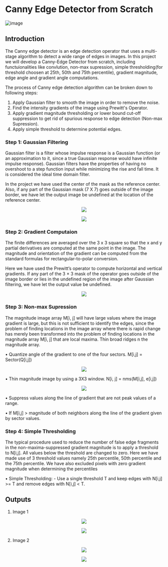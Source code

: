 # Canny Edge Detector from Scratch

![image](https://user-images.githubusercontent.com/50113394/148710754-bc9e3a35-6268-44a5-b8ed-6f3e1a38229d.png)

## Introduction
The Canny edge detector is an edge detection operator that uses a multi-stage algorithm to detect a wide range of edges in images. In this project we will develop a Canny-Edge Detector from scratch, including functuionalities like convlution, non-max supression, simple thresholding(for threshold choosen at 25th, 50th and 75th percentile), gradient magnitude, edge angle and gradient angle computations. 

The process of Canny edge detection algorithm can be broken down to following steps:

1. Apply Gaussian filter to smooth the image in order to remove the noise.
2. Find the intensity gradients of the image using Prewitt's Operator.
3. Apply gradient magnitude thresholding or lower bound cut-off suppression to get rid of spurious response to edge detection (Non-max Supression).
4. Apply simple threshold to determine potential edges.

### Step 1: Gaussian Filtering

Gaussian filter is a filter whose impulse response is a Gaussian function (or an approximation to it, since a true Gaussian response would have infinite impulse response). Gaussian filters have the properties of having no overshoot to a step function input while minimizing the rise and fall time. It is considered the ideal time domain filter.

In the project we have used the center of the mask as the reference center. Also, if any part of the Gaussian mask (7 X 7) goes outside of the image border, we have let the output image be undefined at the location of the reference center.

<p align="center">
  <img src="https://user-images.githubusercontent.com/50113394/148710572-8b562018-3741-428b-886e-b6583e6094f1.png" />
</p>

<p align="center">
  <img src="https://user-images.githubusercontent.com/50113394/148710582-a635c938-cde7-4f7c-b1fd-ebb9df05a44c.png" />
</p>

### Step 2: Gradient Computaion

The finite differences are averaged over the 3 x 3 square so that the x and y partial derivatives are computed at the same point in the image. The magnitude and orientation of the gradient can be computed from the standard formulas for rectangular-to-polar conversion.

Here we have used the Prewitt’s operator to compute horizontal and vertical gradients. If any part of the 3 × 3 mask of the operator goes outside of the image border or lies in the undefined region of the image after Gaussian filtering, we have let the output value be undefined.

<p align="center">
  <img src="https://user-images.githubusercontent.com/50113394/148710590-a5799ae2-e316-44ab-8e81-5d6452a2b5fa.png" />
</p>

### Step 3: Non-max Supression

The magnitude image array M[i, j] will have large values where the image gradient is large, but this is not sufficient to identify the edges, since the problem of finding locations in the image array where there is rapid change has merely been transformed into the problem of finding locations in the magnitude array M[i, j] that are local maxima. Thin broad ridges n the magnitude array. 

•	Quantize angle of the gradient to one of the four sectors.
M[i,j] = Sector(Q[i,j])

<p align="center">
  <img src="https://user-images.githubusercontent.com/50113394/148710614-0a26f1d8-c348-4a83-8787-d07cb0c6a496.png" />
</p>

•	Thin magnitude image by using a 3X3 window.
N[i, j] = nms(M[i,j], e[i,j])

<p align="center">
  <img src="https://user-images.githubusercontent.com/50113394/148710629-f891605c-52c2-4455-bc82-fc5de3277c35.png" />
</p>

•	Suppress values along the line of gradient that are not peak values of a range.

•	If M[i,j] > magnitude of both neighbors along the line of the gradient given by sector values.

### Step 4: Simple Thresholding

The typical procedure used to reduce the number of false edge fragments in the non-maxima-suppressed gradient magnitude is to apply a threshold to N[i,j]. All values below the threshold are changed to zero. Here we have made use of 3 threshold values namely 25th percentile, 50th percentile and the 75th percentile. We have also excluded pixels with zero gradient magnitude when determining the percentiles

•	Simple Thresholding: - 
Use a single threshold T and keep edges with N[i,j] >= T and remove edges with N[i,j] < T.

## Outputs

1. Image 1

<p align="center">
  <img src="https://user-images.githubusercontent.com/50113394/148710719-b607a0c9-a225-4f50-9058-9b1cd390feaa.png" />
</p>

<p align="center">
  <img src="https://user-images.githubusercontent.com/50113394/148710686-72833326-f99c-4241-9ce0-91ed589559ee.png" />
</p>

2. Image 2

<p align="center">
  <img src="https://user-images.githubusercontent.com/50113394/148710733-7701e8b9-e085-48b4-b854-7be52c32f9b1.png" />
</p>

<p align="center">
  <img src="https://user-images.githubusercontent.com/50113394/148710709-fee142de-d1b7-4bcc-9c97-b543da8de385.png" />
</p>


